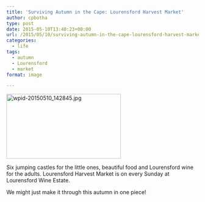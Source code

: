 ```yaml
---
title: 'Surviving Autumn in the Cape: Lourensford Harvest Market'
author: cpbotha
type: post
date: 2015-05-10T13:40:23+00:00
url: /2015/05/10/surviving-autumn-in-the-cape-lourensford-harvest-market/
categories:
  - life
tags:
  - autumn
  - Lourensford
  - market
format: image

---
```

<a href="http://cpbotha.net/wp-content/uploads/2015/05/wpid-20150510_142845-e1431279158724.jpg" data-rel="lightbox-image-0" data-rl_title="" data-rl_caption="" title=""><img data-attachment-id="2179" data-permalink="https://cpbotha.net/2015/05/10/surviving-autumn-in-the-cape-lourensford-harvest-market/wpid-20150510_142845-jpg/" data-orig-file="https://cpbotha.net/wp-content/uploads/2015/05/wpid-20150510_142845-e1431279158724.jpg" data-orig-size="1280,720" data-comments-opened="1" data-image-meta="{&quot;aperture&quot;:&quot;0&quot;,&quot;credit&quot;:&quot;&quot;,&quot;camera&quot;:&quot;&quot;,&quot;caption&quot;:&quot;&quot;,&quot;created_timestamp&quot;:&quot;0&quot;,&quot;copyright&quot;:&quot;&quot;,&quot;focal_length&quot;:&quot;0&quot;,&quot;iso&quot;:&quot;0&quot;,&quot;shutter_speed&quot;:&quot;0&quot;,&quot;title&quot;:&quot;&quot;,&quot;orientation&quot;:&quot;0&quot;}" data-image-title="wpid-20150510_142845.jpg" data-image-description="" data-medium-file="https://cpbotha.net/wp-content/uploads/2015/05/wpid-20150510_142845-300x169.jpg" data-large-file="https://cpbotha.net/wp-content/uploads/2015/05/wpid-20150510_142845-1024x576.jpg" class="alignnone size-medium wp-image-2179" src="http://cpbotha.net/wp-content/uploads/2015/05/wpid-20150510_142845-300x169.jpg" alt="wpid-20150510_142845.jpg" width="300" height="169" /></a>

Six jumping castles for the little ones, beautiful food and Lourensford wine for the adults. Lourensford Harvest Market is on every Sunday at Lourensford Wine Estate.

We might just make it through this autumn in one piece!
